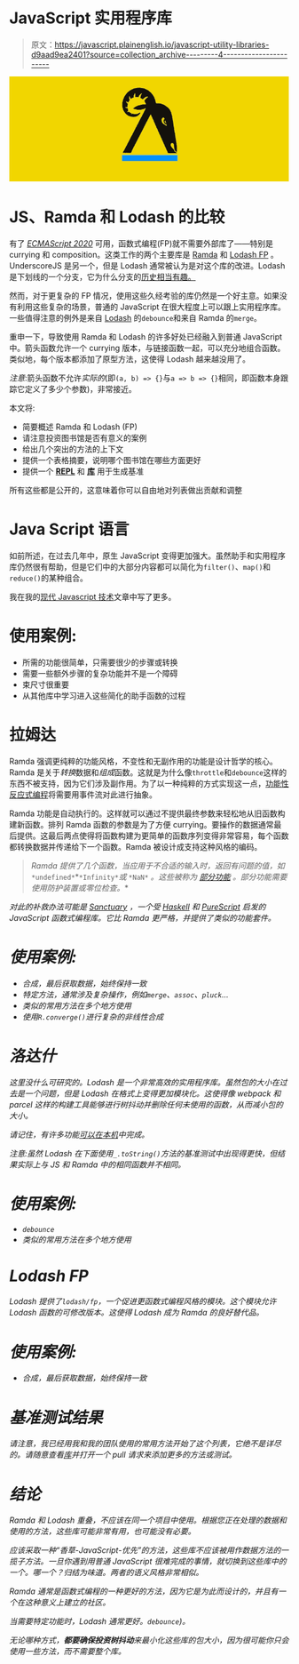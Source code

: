 # JavaScript 实用程序库

> 原文：<https://javascript.plainenglish.io/javascript-utility-libraries-d9aad9ea2401?source=collection_archive---------4----------------------->

![](img/bf5904525d4032e5d99894db6c6d75ec.png)

# JS、Ramda 和 Lodash 的比较

有了 [*ECMAScript 2020*](https://tc39.es/ecma262/) 可用，函数式编程(FP)就不需要外部库了——特别是 currying 和 composition。这类工作的两个主要库是 [Ramda](https://ramdajs.com/) 和 [Lodash FP](https://github.com/lodash/lodash/wiki/FP-Guide) 。UnderscoreJS 是另一个，但是 Lodash 通常被认为是对这个库的改进。Lodash 是下划线的一个分支，它为什么分支的[历史相当有趣。](https://stackoverflow.com/a/13898916)

然而，对于更复杂的 FP 情况，使用这些久经考验的库仍然是一个好主意。如果没有利用这些复杂的场景，普通的 JavaScript 在很大程度上可以跟上实用程序库。一些值得注意的例外是来自 [Lodash](https://lodash.com/) 的`debounce`和来自 Ramda 的`merge`。

重申一下，导致使用 Ramda 和 Lodash 的许多好处已经融入到普通 JavaScript 中。箭头函数允许一个 currying 版本，与链接函数一起，可以充分地组合函数。类似地，每个版本都添加了原型方法，这使得 Lodash 越来越没用了。

*注意*:箭头函数不允许*实际的*(即`(a, b) => {}`与`a => b => {}`相同，即函数本身跟踪它定义了多少个参数)，非常接近。

本文将:

*   简要概述 Ramda 和 Lodash (FP)
*   请注意投资图书馆是否有意义的案例
*   给出几个突出的方法的上下文
*   提供一个表格摘要，说明哪个图书馆在哪些方面更好
*   提供一个 [**REPL**](https://repl.it/@irmerk/Comparing-Utility-Libraries) 和 [**库**](https://github.com/irmerk/javascript-utilities-ramda-lodash) 用于生成基准

所有这些都是公开的，这意味着你可以自由地对列表做出贡献和调整

# Java Script 语言

如前所述，在过去几年中，原生 JavaScript 变得更加强大。虽然助手和实用程序库仍然很有帮助，但是它们中的大部分内容都可以简化为`filter()`、`map()`和`reduce()`的某种组合。

我在我的[现代 Javascript 技术](https://medium.com/better-programming/modern-javascript-techniques-cf2084236af4)文章中写了更多。

# 使用案例:

*   所需的功能很简单，只需要很少的步骤或转换
*   需要一些额外步骤的复杂功能并不是一个障碍
*   束尺寸很重要
*   从其他库中学习进入这些简化的助手函数的过程

# 拉姆达

Ramda 强调更纯粹的功能风格，不变性和无副作用的功能是设计哲学的核心。Ramda 是关于*转换*数据和*组成*函数。这就是为什么像`throttle`和`debounce`这样的东西不被支持，因为它们涉及副作用。为了以一种纯粹的方式实现这一点，[功能性反应式编程](https://en.wikipedia.org/wiki/Functional_reactive_programming)将需要用事件流对此进行抽象。

Ramda 功能是自动执行的。这样就可以通过不提供最终参数来轻松地从旧函数构建新函数。排列 Ramda 函数的参数是为了方便 currying。要操作的数据通常最后提供。这最后两点使得将函数构建为更简单的函数序列变得非常容易，每个函数都转换数据并传递给下一个函数。Ramda 被设计成支持这种风格的编码。

> *Ramda 提供了几个函数，当应用于不合适的输入时，返回有问题的值，如*`*undefined*`*`*Infinity*`*或* `*NaN*` *。这些被称为* [*部分功能*](https://en.wikipedia.org/wiki/Partial_function) *。部分功能需要使用防护装置或零位检查。**

*对此的补救办法可能是 [Sanctuary](https://sanctuary.js.org/) ，一个受 [Haskell](https://www.haskell.org/) 和 [PureScript](http://www.purescript.org/) 启发的 JavaScript 函数式编程库。它比 Ramda 更严格，并提供了类似的功能套件。*

# *使用案例:*

*   *合成，最后获取数据，始终保持一致*
*   *特定方法，通常涉及复杂操作，例如`merge`、`assoc`、`pluck`...*
*   *类似的常用方法在多个地方使用*
*   *使用`R.converge()`进行复杂的非线性合成*

# *洛达什*

*这里没什么可研究的。Lodash 是一个非常高效的实用程序库。虽然包的大小在过去是一个问题，但是 Lodash 在格式上变得更加模块化。这使得像 webpack 和 parcel 这样的构建工具能够进行树抖动并删除任何未使用的函数，从而减小包的大小。*

*请记住，有许多功能[可以在本机](https://github.com/you-dont-need/You-Dont-Need-Lodash-Underscore)中完成。*

**注意*:虽然 Lodash 在下面使用`_.toString()`方法的基准测试中出现得更快，但结果实际上与 JS 和 Ramda 中的相同函数并不相同。*

# *使用案例:*

*   *`debounce`*
*   *类似的常用方法在多个地方使用*

# *Lodash FP*

*Lodash 提供了`lodash/fp`，一个促进更函数式编程风格的模块。这个模块允许 Lodash 函数的可修改版本。这使得 Lodash 成为 Ramda 的良好替代品。*

# *使用案例:*

*   *合成，最后获取数据，始终保持一致*

# *基准测试结果*

*请注意，我已经用我和我的团队使用的常用方法开始了这个列表，它绝不是详尽的。请随意查看[库](https://github.com/irmerk/javascript-utilities-ramda-lodash)并打开一个 pull 请求来添加更多的方法或测试。*

# *结论*

*Ramda 和 Lodash 重叠，不应该在同一个项目中使用。根据您正在处理的数据和使用的方法，这些库可能非常有用，也可能没有必要。*

*应该采取一种“香草-JavaScript-优先”的方法，这些库不应该被用作数据方法的一揽子方法。一旦你遇到用普通 JavaScript 很难完成的事情，就切换到这些库中的一个。哪一个？归结为味道。两者的语义风格非常相似。*

*Ramda 通常是函数式编程的一种更好的方法，因为它是为此而设计的，并且有一个在这种意义上建立的社区。*

*当需要特定功能时，Lodash 通常更好。`debounce`)。*

*无论哪种方式，**都要确保投资树抖动**来最小化这些库的包大小，因为很可能你只会使用一些方法，而不需要整个库。*